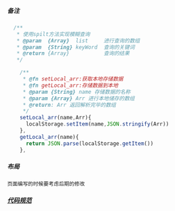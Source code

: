 ##### 备注

```js
  /**
   * 使用spilt方法实现模糊查询
   * @param  {Array}  list     进行查询的数组
   * @param  {String} keyWord  查询的关键词
   * @return {Array}           查询的结果
   */

	/**
     * @fn setLocal_arr:获取本地存储数据
     * @fn getLocal_arr:存储数据到本地
     * @param {String} name 存储数据的名称
     * @param {Array} Arr 进行本地储存的数组
     * @return: Arr 返回解析完毕的数组
     */
    setLocal_arr(name,Arr){
      localStorage.setItem(name,JSON.stringify(Arr))
    },
    getLocal_arr(name){
      return JSON.parse(localStorage.getItem())
    },
```

##### 布局

```html
页面编写的时候要考虑后期的修改
```

##### [代码规范](https://blog.csdn.net/qq_40735186/article/details/82873320)


